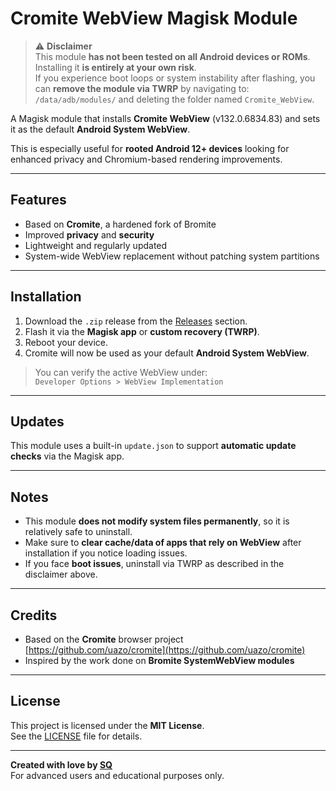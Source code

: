 # Cromite WebView Magisk Module

> ⚠️ **Disclaimer**  
> This module **has not been tested on all Android devices or ROMs**. Installing it **is entirely at your own risk**.  
> If you experience boot loops or system instability after flashing, you can **remove the module via TWRP** by navigating to:  
> `/data/adb/modules/` and deleting the folder named `Cromite_WebView`.

A Magisk module that installs **Cromite WebView** (v132.0.6834.83) and sets it as the default **Android System WebView**.

This is especially useful for **rooted Android 12+ devices** looking for enhanced privacy and Chromium-based rendering improvements.

---

## Features

- Based on **Cromite**, a hardened fork of Bromite
- Improved **privacy** and **security**
- Lightweight and regularly updated
- System-wide WebView replacement without patching system partitions

---

## Installation

1. Download the `.zip` release from the [Releases](https://github.com/SQSh1/Cromite_Magisk_Module/releases) section.
2. Flash it via the **Magisk app** or **custom recovery (TWRP)**.
3. Reboot your device.
4. Cromite will now be used as your default **Android System WebView**.

> You can verify the active WebView under:  
> `Developer Options > WebView Implementation`

---

## Updates

This module uses a built-in `update.json` to support **automatic update checks** via the Magisk app.

---

## Notes

- This module **does not modify system files permanently**, so it is relatively safe to uninstall.
- Make sure to **clear cache/data of apps that rely on WebView** after installation if you notice loading issues.
- If you face **boot issues**, uninstall via TWRP as described in the disclaimer above.

---

## Credits

- Based on the **Cromite** browser project  
  [https://github.com/uazo/cromite](https://github.com/uazo/cromite)
- Inspired by the work done on **Bromite SystemWebView modules**

---

## License

This project is licensed under the **MIT License**.  
See the [LICENSE](https://github.com/SQSh1/Cromite_Magisk_Module/blob/main/LICENSE) file for details.

---

**Created with love by [SQ](https://github.com/SQSh1)**  
For advanced users and educational purposes only.
